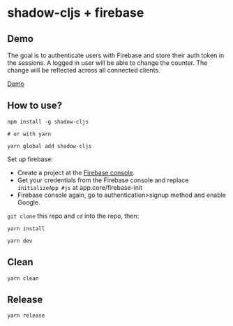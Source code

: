 # shadow-cljs + firebase

## Demo

The goal is to authenticate users with Firebase and store their auth token in the sessions. A logged in user will be able to change the counter. The change will be reflected across all connected clients.

[Demo](https://shadow-firebase.firebaseapp.com)

## How to use?

``` shell
npm install -g shadow-cljs

# or with yarn

yarn global add shadow-cljs
```

Set up firebase:

- Create a project at the [Firebase console](https://console.firebase.google.com/).
- Get your credentials from the Firebase console and replace `initializeApp #js` at app.core/firebase-init
- Firebase console again, go to authentication>signup method and enable Google.

`git clone` this repo and `cd` into the repo, then:

``` shell
yarn install

yarn dev
```

## Clean

``` shell
yarn clean
```

## Release

``` shell
yarn release
```
